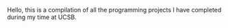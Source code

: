 Hello, this is a compilation of all the programming projects I have completed during my time at UCSB. 


